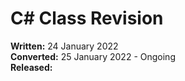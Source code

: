 # C# Class Revision

**Written:** 24 January 2022  
**Converted:** 25 January 2022 - Ongoing  
**Released:**